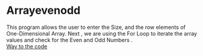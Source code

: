 # Arrayevenodd
This program allows the user to enter the Size, and the row elements of One-Dimensional Array. Next , we are using the For Loop to iterate the array values and check for the Even and Odd Numbers . <br/>
[Way to the code](https://github.com/ASTHA193/Arrayevenodd/new/master)
